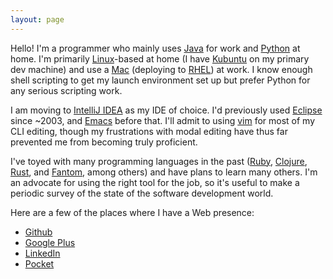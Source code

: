 ```yaml
---
layout: page
---
```

Hello!  I'm a programmer who mainly uses [Java][java] for work and [Python][python] 
at home. I'm primarily [Linux][linux]-based at home (I have [Kubuntu][kubuntu] on 
my primary dev machine) and use a [Mac][mac] (deploying to [RHEL][rhel]) at work. 
I know enough shell scripting to get my launch environment set up but prefer Python 
for any serious scripting work. 

I am moving to [IntelliJ IDEA][idea] as my IDE of choice. I'd previously used
[Eclipse][eclipse] since ~2003, and [Emacs][emacs] before that. I'll admit to using
[vim][vim] for most of my CLI editing, though my frustrations with modal editing
have thus far prevented me from becoming truly proficient.

I've toyed with many programming languages in the past ([Ruby][ruby], 
[Clojure][clojure], [Rust][rust], and [Fantom][fantom], among others) and have 
plans to learn many others.  I'm an advocate for using the right tool for the job, 
so it's useful to make a periodic survey of the state of the software development 
world.

Here are a few of the places where I have a Web presence:

* [Github][github]
* [Google Plus][gplus]
* [LinkedIn][linkedin]
* [Pocket][pocket]

[idea]:     https://www.jetbrains.com/idea/
[eclipse]:  https://eclipse.org/
[emacs]:    https://www.gnu.org/software/emacs/
[vim]:      http://www.vim.org/
[github]:   http://github.com/cmayes/
[gplus]:    http://google.com/+ChrisMayes
[linkedin]: https://www.linkedin.com/in/mcmayes
[pocket]:   https://getpocket.com/@cmayes3
[ruby]:     https://www.ruby-lang.org/
[clojure]:  http://clojure.org/
[fantom]:   http://fantom.org/
[rust]:     https://www.rust-lang.org/
[java]:     http://www.oracle.com/technetwork/java/
[python]:   https://www.python.org/
[linux]:    http://www.linuxfoundation.org/
[kubuntu]:  http://www.kubuntu.org/
[mac]:      https://www.apple.com/macbook-pro/
[rhel]:     https://www.redhat.com/en/technologies/linux-platforms/enterprise-linux
